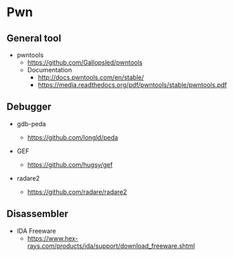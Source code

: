 # Pwn

## General tool

- pwntools
    - https://github.com/Gallopsled/pwntools
    - Documentation  
        - http://docs.pwntools.com/en/stable/
        - https://media.readthedocs.org/pdf/pwntools/stable/pwntools.pdf

## Debugger

- gdb-peda
    - https://github.com/longld/peda

- GEF
    - https://github.com/hugsy/gef

- radare2
    - https://github.com/radare/radare2

## Disassembler

- IDA Freeware
    - https://www.hex-rays.com/products/ida/support/download_freeware.shtml